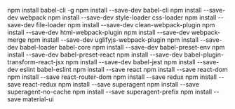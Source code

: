 npm install babel-cli -g
npm install --save-dev babel-cli
npm install --save-dev webpack
npm install --save-dev style-loader css-loader
npm install --save-dev file-loader
npm install --save-dev clean-webpack-plugin
npm install --save-dev html-webpack-plugin
npm install --save-dev webpack-merge
npm install --save-dev uglifyjs-webpack-plugin
npm install --save-dev babel-loader babel-core
npm install --save-dev babel-preset-env
npm install --save-dev babel-preset-react
npm install --save-dev babel-plugin-transform-react-jsx
npm install --save-dev babel-jest
npm install --save-dev eslint babel-eslint
npm install --save react
npm install --save react-dom
npm install --save react-router-dom
npm install --save redux
npm install --save react-redux
npm install --save superagent
npm install --save superagent-no-cache
npm install --save superagent-prefix
npm install --save material-ui
